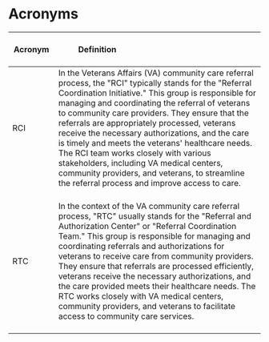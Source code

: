 # Acronyms

| <br/>Acronym &nbsp; &nbsp; &nbsp; &nbsp; &nbsp; &nbsp; &nbsp; &nbsp; &nbsp; | Definition &nbsp; &nbsp; &nbsp; &nbsp; &nbsp; &nbsp; &nbsp; &nbsp; &nbsp; &nbsp; &nbsp; &nbsp; &nbsp; &nbsp; &nbsp; &nbsp; &nbsp; &nbsp; &nbsp; &nbsp; &nbsp; &nbsp; &nbsp; &nbsp; &nbsp; &nbsp; &nbsp; &nbsp; |
| ------------------- | ----------  | 
| RCI<br/><br/> | In the Veterans Affairs (VA) community care referral process, the "RCI" typically stands for the "Referral Coordination Initiative." This group is responsible for managing and coordinating the referral of veterans to community care providers. They ensure that the referrals are appropriately processed, veterans receive the necessary authorizations, and the care is timely and meets the veterans' healthcare needs. The RCI team works closely with various stakeholders, including VA medical centers, community providers, and veterans, to streamline the referral process and improve access to care.<br/><br/> |
| RTC<br/><br/> | In the context of the VA community care referral process, "RTC" usually stands for the "Referral and Authorization Center" or "Referral Coordination Team." This group is responsible for managing and coordinating referrals and authorizations for veterans to receive care from community providers. They ensure that referrals are processed efficiently, veterans receive the necessary authorizations, and the care provided meets their healthcare needs. The RTC works closely with VA medical centers, community providers, and veterans to facilitate access to community care services.<br/><br/> |

